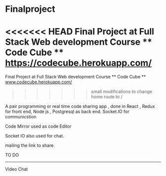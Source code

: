 # Finalproject

<<<<<<< HEAD
Final Project at Full Stack Web development Course ** Code Cube ** https://codecube.herokuapp.com/
=======
Final Project at Full Stack Web development Course ** Code Cube ** www.codecube.herokuapp.com/
>>>>>>> small modifications to change home route to /

A pair programming or real time code sharing app , done in React , Redux for front end, Node js , Postgresql as back end. Socket.IO for communicstion

Code Mirror used as code Editor

Socket IO also used for chat.

mailing the link to share.

TO DO

---

Video Chat

